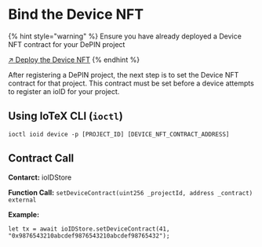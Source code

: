 # Bind the Device NFT

{% hint style="warning" %}
Ensure you have already deployed a Device NFT contract for your DePIN project

[↗ Deploy the Device NFT](deploy-the-device-nft.md)&#x20;
{% endhint %}

After registering a DePIN project, the next step is to set the Device NFT contract for that project. This contract must be set before a device attempts to register an ioID for your project.

## Using IoTeX CLI (`ioctl`)

```
ioctl ioid device -p [PROJECT_ID] [DEVICE_NFT_CONTRACT_ADDRESS]
```

## Contract Call

**Contarct:** ioIDStore

**Function Call:** `setDeviceContract(uint256 _projectId, address _contract) external`

**Example:**

```solidity
let tx = await ioIDStore.setDeviceContract(41, "0x9876543210abcdef9876543210abcdef98765432");
```

